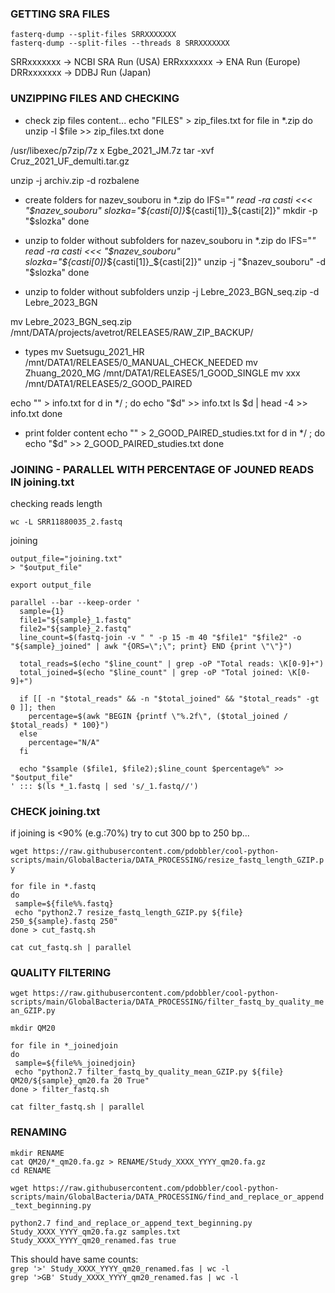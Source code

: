 ### GETTING SRA FILES

`fasterq-dump --split-files SRRXXXXXXX`  
`fasterq-dump --split-files --threads 8 SRRXXXXXXX`  

SRRxxxxxxx → NCBI SRA Run (USA)
ERRxxxxxxx → ENA Run (Europe)
DRRxxxxxxx → DDBJ Run (Japan)

### UNZIPPING FILES AND CHECKING

- check zip files content...
echo "FILES" > zip_files.txt
for file in *.zip
do
 unzip -l $file >> zip_files.txt
done

/usr/libexec/p7zip/7z x Egbe_2021_JM.7z
tar -xvf Cruz_2021_UF_demulti.tar.gz

unzip -j archiv.zip -d rozbalene

- create folders
for nazev_souboru in *.zip
do
 IFS="_" read -ra casti <<< "$nazev_souboru"
 slozka="${casti[0]}_${casti[1]}_${casti[2]}"
 mkdir -p "$slozka"
done

- unzip to folder without subfolders
for nazev_souboru in *.zip
do
 IFS="_" read -ra casti <<< "$nazev_souboru"
 slozka="${casti[0]}_${casti[1]}_${casti[2]}"
 unzip -j "$nazev_souboru" -d "$slozka"
done

- unzip to folder without subfolders
unzip -j Lebre_2023_BGN_seq.zip -d Lebre_2023_BGN


mv Lebre_2023_BGN_seq.zip /mnt/DATA/projects/avetrot/RELEASE5/RAW_ZIP_BACKUP/

- types
mv Suetsugu_2021_HR /mnt/DATA1/RELEASE5/0_MANUAL_CHECK_NEEDED
mv Zhuang_2020_MG /mnt/DATA1/RELEASE5/1_GOOD_SINGLE
mv xxx /mnt/DATA1/RELEASE5/2_GOOD_PAIRED

echo "" > info.txt
for d in */ ; do
    echo "$d" >> info.txt
    ls $d | head -4 >> info.txt
done


- print folder content
echo "" > 2_GOOD_PAIRED_studies.txt
for d in */ ; do
    echo "$d" >> 2_GOOD_PAIRED_studies.txt
done

### JOINING - PARALLEL WITH PERCENTAGE OF JOUNED READS IN joining.txt

checking reads length  

`wc -L SRR11880035_2.fastq`

joining  

```
output_file="joining.txt"
> "$output_file"

export output_file

parallel --bar --keep-order '
  sample={1}
  file1="${sample}_1.fastq"
  file2="${sample}_2.fastq"
  line_count=$(fastq-join -v " " -p 15 -m 40 "$file1" "$file2" -o "${sample}_joined" | awk "{ORS=\";\"; print} END {print \"\"}")

  total_reads=$(echo "$line_count" | grep -oP "Total reads: \K[0-9]+")
  total_joined=$(echo "$line_count" | grep -oP "Total joined: \K[0-9]+")

  if [[ -n "$total_reads" && -n "$total_joined" && "$total_reads" -gt 0 ]]; then
    percentage=$(awk "BEGIN {printf \"%.2f\", ($total_joined / $total_reads) * 100}")
  else
    percentage="N/A"
  fi

  echo "$sample ($file1, $file2);$line_count $percentage%" >> "$output_file"
' ::: $(ls *_1.fastq | sed 's/_1.fastq//')

```

### CHECK joining.txt

if joining is <90% (e.g.:70%) try to cut 300 bp to 250 bp...  

`wget https://raw.githubusercontent.com/pdobbler/cool-python-scripts/main/GlobalBacteria/DATA_PROCESSING/resize_fastq_length_GZIP.py`

```
for file in *.fastq
do
 sample=${file%%.fastq}
 echo "python2.7 resize_fastq_length_GZIP.py ${file} 250_${sample}.fastq 250"
done > cut_fastq.sh

cat cut_fastq.sh | parallel
```


### QUALITY FILTERING

`wget https://raw.githubusercontent.com/pdobbler/cool-python-scripts/main/GlobalBacteria/DATA_PROCESSING/filter_fastq_by_quality_mean_GZIP.py`

```
mkdir QM20

for file in *_joinedjoin
do
 sample=${file%%_joinedjoin}
 echo "python2.7 filter_fastq_by_quality_mean_GZIP.py ${file} QM20/${sample}_qm20.fa 20 True"
done > filter_fastq.sh

cat filter_fastq.sh | parallel
```

### RENAMING

```
mkdir RENAME
cat QM20/*_qm20.fa.gz > RENAME/Study_XXXX_YYYY_qm20.fa.gz
cd RENAME
```

`wget https://raw.githubusercontent.com/pdobbler/cool-python-scripts/main/GlobalBacteria/DATA_PROCESSING/find_and_replace_or_append_text_beginning.py`

`python2.7 find_and_replace_or_append_text_beginning.py Study_XXXX_YYYY_qm20.fa.gz samples.txt Study_XXXX_YYYY_qm20_renamed.fas true`

This should have same counts:  
`grep '>' Study_XXXX_YYYY_qm20_renamed.fas | wc -l`  
`grep '>GB' Study_XXXX_YYYY_qm20_renamed.fas | wc -l`


